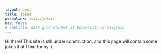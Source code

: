 ```yaml
---
layout: post
title: jokes 
permalink: /misc/jokes/
nav: false
# subtitle: Math grad student at University of Virginia
---
```


Hi there! This site is still under construction, and this page will contain some jokes that I find funny :) 
